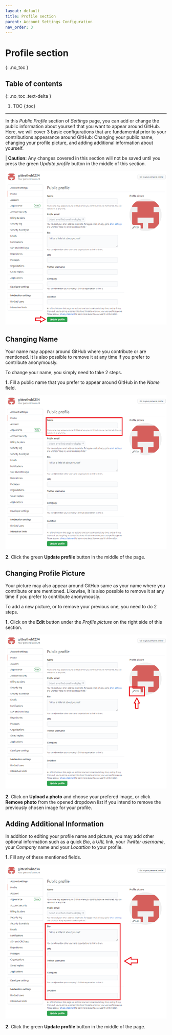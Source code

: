 ```yaml
---
layout: default
title: Profile section
parent: Account Settings Configuration
nav_order: 3
---
```


# Profile section
{: .no_toc }

## Table of contents
{: .no_toc .text-delta }

1. TOC
{:toc}

---

In this _Public Profile_ section of _Settings_ page, you can add or change the public information about yourself that you want to appear around GitHub. Here, we will cover 3 basic configurations that are fundamental prior to your contributions appearance around GitHub: Changing your public name, changing your profile picture, and adding additional information about yourself.

|   **Caution:** Any changes covered in this section will not be saved until you press the green _Update profile_ button in the middle of this section.

!["Press Update profile button to save changes"](https://github.com/orion13579/COMM-2216-SetE-Group6/blob/gh-pages/assets/images/PressUpdateProfile.png?raw=true)

## Changing Name

Your name may appear around GitHub where you contribute or are mentioned. It is also possible to remove it at any time if you prefer to contribute anonymously.

To change your name, you simply need to take 2 steps.

**1.** Fill a public name that you prefer to appear around GitHub in the _Name_ field.

!["Changing Public Name"](https://github.com/orion13579/COMM-2216-SetE-Group6/blob/gh-pages/assets/images/EditName.png?raw=true)

**2.** Click the green **Update profile** button in the middle of the page.

## Changing Profile Picture

Your picture may also appear around GitHub same as your name where you contribute or are mentioned. Likewise, it is also possible to remove it at any time if you prefer to contribute anonymously.

To add a new picture, or to remove your previous one, you need to do 2 steps.

**1.** Click on the **Edit** button under the _Profile picture_ on the right side of this section.

!["Edit Profile picture"](https://github.com/orion13579/COMM-2216-SetE-Group6/blob/gh-pages/assets/images/EditProfilePicture.png?raw=true)

**2.** Click on **Upload a photo** and choose your prefered image, or click **Remove photo** from the opened dropdown list if you intend to remove the previously chosen image for your profile.

## Adding Additional Information

In addition to editing your profile name and picture, you may add other optional information such as a quick _Bio_, a _URL_ link, your _Twitter username_, your _Company_ name and your _Locattion_ to your profile.

**1.** Fill any of these mentioned fields.

!["Edit Profile info"](https://github.com/orion13579/COMM-2216-SetE-Group6/blob/gh-pages/assets/images/EditAdditionalInfo.png?raw=true)

**2.** Click the green **Update profile** button in the middle of the page.
